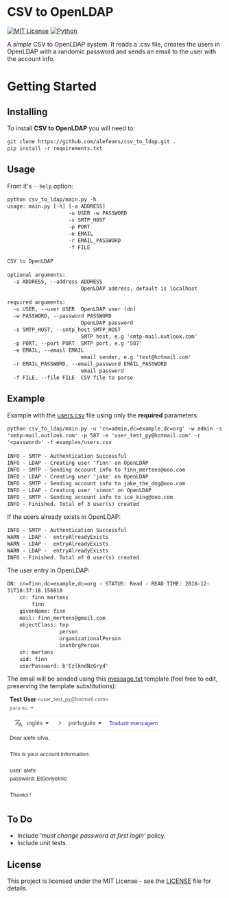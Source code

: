# CSV to OpenLDAP
[![MIT License](https://img.shields.io/badge/license-MIT-007EC7.svg?style=flat)](/LICENSE) [![Python](https://img.shields.io/badge/python-3.6-blue.svg)]()

A *simple* CSV to OpenLDAP system. It reads a .csv file, creates the users in OpenLDAP with a randomic password and sends an email to the user with the account info.

# Getting Started

## Installing

To install **CSV to OpenLDAP** you will need to:
```
git clone https://github.com/alefeans/csv_to_ldap.git .
pip install -r requirements.txt
```

## Usage

From it's `--help` option:
```
python csv_to_ldap/main.py -h
usage: main.py [-h] [-a ADDRESS]
                    -u USER -w PASSWORD
                    -s SMTP_HOST
                    -p PORT
                    -e EMAIL
                    -r EMAIL_PASSWORD
                    -f FILE

CSV to OpenLDAP

optional arguments:
  -a ADDRESS, --address ADDRESS
                        OpenLDAP address, default is localhost

required arguments:
  -u USER, --user USER  OpenLDAP user (dn)
  -w PASSWORD, --password PASSWORD
                        OpenLDAP password
  -s SMTP_HOST, --smtp_host SMTP_HOST
                        SMTP host, e.g 'smtp-mail.outlook.com'
  -p PORT, --port PORT  SMTP port, e.g '587'
  -e EMAIL, --email EMAIL
                        email sender, e.g 'test@hotmail.com'
  -r EMAIL_PASSWORD, --email_password EMAIL_PASSWORD
                        email password
  -f FILE, --file FILE  CSV file to parse
```

## Example

Example with the [users.csv](/examples/users.csv) file using only the **required** parameters:

```
python csv_to_ldap/main.py -u 'cn=admin,dc=example,dc=org' -w admin -s 'smtp-mail.outlook.com' -p 587 -e 'user_test_py@hotmail.com' -r '<password>' -f examples/users.csv

INFO - SMTP - Authentication Successful
INFO - LDAP - Creating user 'finn' on OpenLDAP
INFO - SMTP - Sending account info to finn_mertens@ooo.com
INFO - LDAP - Creating user 'jake' on OpenLDAP
INFO - SMTP - Sending account info to jake_the_dog@ooo.com
INFO - LDAP - Creating user 'simon' on OpenLDAP
INFO - SMTP - Sending account info to ice_king@ooo.com
INFO - Finished. Total of 3 user(s) created
```

If the users already exists in OpenLDAP:

```
INFO - SMTP - Authentication Successful
WARN - LDAP -  entryAlreadyExists
WARN - LDAP -  entryAlreadyExists
WARN - LDAP -  entryAlreadyExists
INFO - Finished. Total of 0 user(s) created
```

The user entry in OpenLDAP:
```
DN: cn=finn,dc=example,dc=org - STATUS: Read - READ TIME: 2018-12-31T18:37:18.156810
    cn: finn mertens
        finn
    givenName: finn
    mail: finn_mertens@gmail.com
    objectClass: top
                 person
                 organizationalPerson
                 inetOrgPerson
    sn: mertens
    uid: finn
    userPassword: b'CzlkndNzGryd'
```

The email will be sended using this [message.txt](/examples/message.txt) template (feel free to edit, preserving the template substitutions):

![](/imgs/email_example.png)


## To Do

* Include *'must change password at first login'* policy.
* Include unit tests.

## License

This project is licensed under the MIT License - see the [LICENSE](LICENSE) file for details.

